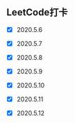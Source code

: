 ## LeetCode打卡
- [x] 2020.5.6
- [x] 2020.5.7
- [x] 2020.5.8
- [x] 2020.5.9
- [x] 2020.5.10
- [x] 2020.5.11
- [x] 2020.5.12


